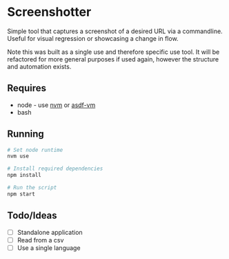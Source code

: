 # Screenshotter

Simple tool that captures a screenshot of a desired URL via a commandline. Useful for visual regression or showcasing a change in flow.

Note this was built as a single use and therefore specific use tool. It will be refactored for more general purposes if used again, however the structure and automation exists.

## Requires

- node - use [nvm](https://github.com/nvm-sh/nvm) or [asdf-vm](https://github.com/asdf-vm/asdf)
- bash

## Running

```sh
# Set node runtime
nvm use

# Install required dependencies
npm install

# Run the script
npm start
```

## Todo/Ideas

- [ ] Standalone application
- [ ] Read from a csv
- [ ] Use a single language
